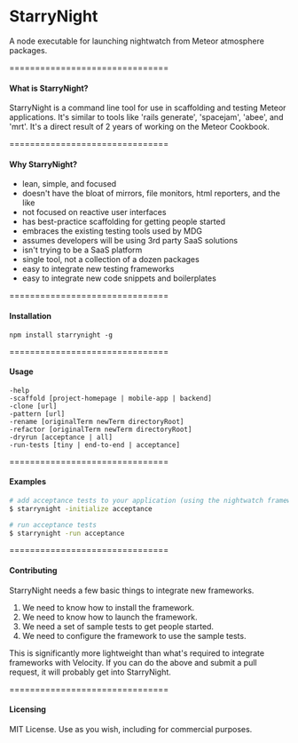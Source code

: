 StarryNight
=======================

A node executable for launching nightwatch from Meteor atmosphere packages.  

===============================
#### What is StarryNight?  

StarryNight is a command line tool for use in scaffolding and testing Meteor applications. It's similar to tools like 'rails generate', 'spacejam', 'abee', and 'mrt'. It's a direct result of 2 years of working on the Meteor Cookbook.

===============================
#### Why StarryNight?  

- lean, simple, and focused  
- doesn't have the bloat of mirrors, file monitors, html reporters, and the like  
- not focused on reactive user interfaces  
- has best-practice scaffolding for getting people started  
- embraces the existing testing tools used by MDG  
- assumes developers will be using 3rd party SaaS solutions  
- isn't trying to be a SaaS platform  
- single tool, not a collection of a dozen packages  
- easy to integrate new testing frameworks  
- easy to integrate new code snippets and boilerplates  

===============================
#### Installation  

````
npm install starrynight -g
````

===============================
#### Usage  

````
-help
-scaffold [project-homepage | mobile-app | backend]
-clone [url]
-pattern [url]
-rename [originalTerm newTerm directoryRoot]
-refactor [originalTerm newTerm directoryRoot]
-dryrun [acceptance | all]
-run-tests [tiny | end-to-end | acceptance]
````

===============================
#### Examples  

````sh
# add acceptance tests to your application (using the nightwatch framework)
$ starrynight -initialize acceptance

# run acceptance tests
$ starrynight -run acceptance
````

===============================
#### Contributing  

StarryNight needs a few basic things to integrate new frameworks.

1.  We need to know how to install the framework.
2.  We need to know how to launch the framework.
3.  We need a set of sample tests to get people started.
4.  We need to configure the framework to use the sample tests.

This is significantly more lightweight than what's required to integrate frameworks with Velocity.  If you can do the above and submit a pull request, it will probably get into StarryNight.  


===============================
#### Licensing

MIT License. Use as you wish, including for commercial purposes.
